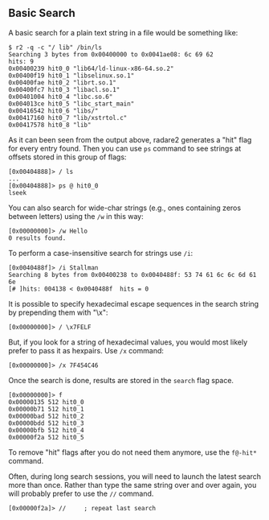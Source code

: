 ## Basic Search 

A basic search for a plain text string in a file would be something like:

    $ r2 -q -c "/ lib" /bin/ls
    Searching 3 bytes from 0x00400000 to 0x0041ae08: 6c 69 62 
    hits: 9
    0x00400239 hit0_0 "lib64/ld-linux-x86-64.so.2"
    0x00400f19 hit0_1 "libselinux.so.1"
    0x00400fae hit0_2 "librt.so.1"
    0x00400fc7 hit0_3 "libacl.so.1"
    0x00401004 hit0_4 "libc.so.6"
    0x004013ce hit0_5 "libc_start_main"
    0x00416542 hit0_6 "libs/"
    0x00417160 hit0_7 "lib/xstrtol.c"
    0x00417578 hit0_8 "lib"

As it can been seen from the output above, radare2 generates a "hit" flag for every entry found. Then you can use `ps` command to see strings at offsets stored in this group of flags:

    [0x00404888]> / ls
    ...
    [0x00404888]> ps @ hit0_0
    lseek
    
You can also search for wide-char strings (e.g., ones containing zeros between letters) using the `/w` in this way:

    [0x00000000]> /w Hello
    0 results found.

To perform a case-insensitive search for strings use `/i`:

    [0x0040488f]> /i Stallman
    Searching 8 bytes from 0x00400238 to 0x0040488f: 53 74 61 6c 6c 6d 61 6e 
    [# ]hits: 004138 < 0x0040488f  hits = 0   
   
It is possible to specify hexadecimal escape sequences in the search string by prepending them with "\x":

    [0x00000000]> / \x7FELF
    
But, if you look for a string of hexadecimal values, you would most likely prefer to pass it as hexpairs. Use `/x` command:

    [0x00000000]> /x 7F454C46
    
Once the search is done, results are stored in the `search` flag space.

    [0x00000000]> f
    0x00000135 512 hit0_0
    0x00000b71 512 hit0_1
    0x00000bad 512 hit0_2
    0x00000bdd 512 hit0_3
    0x00000bfb 512 hit0_4
    0x00000f2a 512 hit0_5
    
To remove "hit" flags after you do not need them anymore, use the `f@-hit*` command.

Often, during long search sessions, you will need to launch the latest search more than once. Rather than type the same string over and over again, you will probably prefer to use the `//` command.

    [0x00000f2a]> //     ; repeat last search

